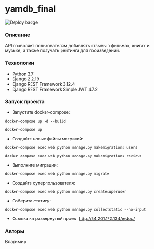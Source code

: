 # yamdb_final
![Deploy badge](https://github.com/belikrastr/yamdb_final/actions/workflows/yamdb_workflow.yml/badge.svg)
### Описание
API позволяет пользователям добавлять отзывы о фильмах, книгах и музыке, а также получать рейтинги для произведений.
### Технологии
- Python 3.7
- Django 2.2.19
- Django REST Framework 3.12.4
- Django REST Framework Simple JWT 4.7.2
### Запуск проекта 
- Запустите docker-compose:
```
docker-compose up -d --build
```
```
docker-compose up
```
- Создайте новые файлы миграций:
```
docker-compose exec web python manage.py makemigrations users
```
```
docker-compose exec web python manage.py makemigrations reviews
```
- Выполните миграции:
```
docker-compose exec web python manage.py migrate
```
- Создайте суперпользователя:
```
docker-compose exec web python manage.py createsuperuser
```
- Соберите статику:
```
docker-compose exec web python manage.py collectstatic --no-input
```
- Ссылка на развернутый проект http://84.201.172.134/redoc/
### Авторы
Владимир
